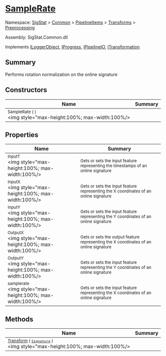 # [SampleRate](./SampleRate.md)

Namespace: [SigStat]() > [Common](./../../../README.md) > [PipelineItems]() > [Transforms]() > [Preprocessing](./README.md)

Assembly: SigStat.Common.dll

Implements [ILoggerObject](./../../../ILoggerObject.md), [IProgress](./../../../Helpers/IProgress.md), [IPipelineIO](./../../../Pipeline/IPipelineIO.md), [ITransformation](./../../../ITransformation.md)

## Summary
Performs rotation normalization on the online signature

## Constructors

| Name | Summary | 
| --- | --- | 
| <sub>SampleRate (  )</sub><div style="pointer-events:none; cursor:default; width=200"><img style="max-height:100%; max-width:100%/></div>| <sub></sub>| <br>


## Properties

| Name | Summary | 
| --- | --- | 
| <sub>InputT</sub><div style="pointer-events:none; cursor:default; width=200"><img style="max-height:100%; max-width:100%/></div>| <sub>Gets or sets the input feature representing the timestamps of an online signature</sub>| <br>
| <sub>InputX</sub><div style="pointer-events:none; cursor:default; width=200"><img style="max-height:100%; max-width:100%/></div>| <sub>Gets or sets the input feature representing the X coordinates of an online signature</sub>| <br>
| <sub>InputY</sub><div style="pointer-events:none; cursor:default; width=200"><img style="max-height:100%; max-width:100%/></div>| <sub>Gets or sets the input feature representing the Y coordinates of an online signature</sub>| <br>
| <sub>OutputX</sub><div style="pointer-events:none; cursor:default; width=200"><img style="max-height:100%; max-width:100%/></div>| <sub>Gets or sets the output feature representing the X coordinates of an online signature</sub>| <br>
| <sub>OutputY</sub><div style="pointer-events:none; cursor:default; width=200"><img style="max-height:100%; max-width:100%/></div>| <sub>Gets or sets the input feature representing the Y coordinates of an online signature</sub>| <br>
| <sub>samplerate</sub><div style="pointer-events:none; cursor:default; width=200"><img style="max-height:100%; max-width:100%/></div>| <sub>Gets or sets the input feature representing the X coordinates of an online signature</sub>| <br>


## Methods

| Name | Summary | 
| --- | --- | 
| <sub>[Transform](./Methods/SampleRate-100663845.md) ( [`Signature`](./../../../Signature.md) )</sub><div style="pointer-events:none; cursor:default; width=200"><img style="max-height:100%; max-width:100%/></div>| <sub></sub>| <br>



